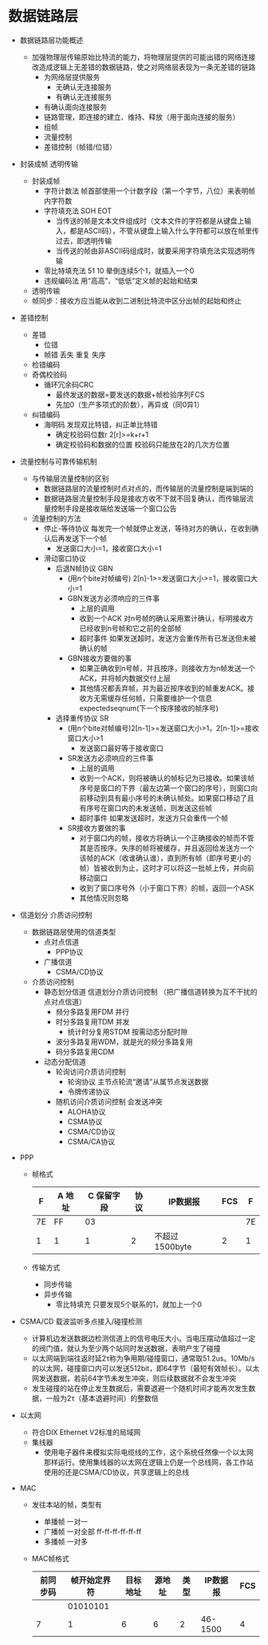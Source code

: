 # 数据链路层

+ 数据链路层功能概述
  + 加强物理层传输原始比特流的能力，将物理层提供的可能出错的网络连接改造成逻辑上无差错的数据链路，使之对网络层表现为一条无差错的链路
    + 为网络层提供服务
      + 无确认无连接服务
      + 有确认无连接服务
    + 有确认面向连接服务
    + 链路管理，即连接的建立、维持、释放（用于面向连接的服务）
    + 组帧
    + 流量控制
    + 差错控制（帧错/位错）
+ 封装成帧 透明传输
  + 封装成帧
    + 字符计数法 帧首部使用一个计数字段（第一个字节，八位）来表明帧内字符数
    + 字符填充法 SOH EOT
      + 当传送的帧是文本文件组成时（文本文件的字符都是从键盘上输入，都是ASCII码），不管从键盘上输入什么字符都可以放在帧里传过去，即透明传输
      + 当传送的帧由非ASCII码组成时，就要采用字符填充法实现透明传输
    + 零比特填充法 51 10 晕倒连续5个1，就插入一个0
    + 违规编码法 用“高高”、“低低”定义帧的起始和结束
  + 透明传输
  + 帧同步：接收方应当能从收到二进制比特流中区分出帧的起始和终止
+ 差错控制
  + 差错
    + 位错
    + 帧错 丢失 重复 失序
  + 检错编码
  + 奇偶校验码
    + 循环冗余码CRC
      + 最终发送的数据=要发送的数据+帧检验序列FCS
      + 先加0（生产多项式的阶数），再异或（同0异1）
  + 纠错编码
    + 海明码 发现双比特错，纠正单比特错
      + 确定校验码位数r  2[r]>=k+r+1
      + 确定校验码和数据的位置 校验码只能放在2的几次方位置

+ 流量控制与可靠传输机制
  + 与传输层流量控制的区别
    + 数据链路层的流量控制时点对点的，而传输层的流量控制是端到端的
    + 数据链路层流量控制手段是接收方收不下就不回复确认，而传输层流量控制手段是接收端给发送端一个窗口公告
  + 流量控制的方法
    + 停止-等待协议 每发完一个帧就停止发送，等待对方的确认，在收到确认后再发送下一个帧
      + 发送窗口大小=1，接收窗口大小=1
    + 滑动窗口协议
      + 后退N帧协议 GBN
        + (用n个bite对帧编号) 2[n]-1>=发送窗口大小>=1，接收窗口大小=1
        + GBN发送方必须响应的三件事
          + 上层的调用
          + 收到一个ACK 对n号帧的确认采用累计确认，标明接收方已经收到n号帧和它之前的全部帧
          + 超时事件 如果发送超时，发送方会重传所有已发送但未被确认的帧
        + GBN接收方要做的事
          + 如果正确收到n号帧，并且按序，则接收方为n帧发送一个ACK，并将帧内数据交付上层
          + 其他情况都丢弃帧，并为最近按序收到的帧重发ACK。接收方无需缓存任何帧，只需要维护一个信息expectedseqnum(下一个按序接收的帧序号)
      + 选择重传协议 SR
        + (用n个bite对帧编号)2[n-1]>=发送窗口大小>1，2[n-1]>=接收窗口大小>1
          + 发送窗口最好等于接收窗口
        + SR发送方必须响应的三件事
          + 上层的调用
          + 收到一个ACK，则将被确认的帧标记为已接收。如果该帧序号是窗口的下界（最左边第一个窗口的序号），则窗口向前移动到具有最小序号的未确认帧处。如果窗口移动了且有序号在窗口内的未发送帧，则发送这些帧
          + 超时事件 如果发送超时，发送方只会重传一个帧
        + SR接收方要做的事
          + 对于窗口内的帧，接收方将确认一个正确接收的帧而不管其是否按序。失序的帧将被缓存，并且返回给发送方一个该帧的ACK（收谁确认谁），直到所有帧（即序号更小的帧）皆被收到为止，这时才可以将这一批帧上传，并向前移动窗口
          + 收到了窗口序号外（小于窗口下界）的帧，返回一个ASK
          + 其他情况则忽略

+ 信道划分 介质访问控制
  + 数据链路层使用的信道类型
    + 点对点信道
      + PPP协议
    + 广播信道
      + CSMA/CD协议
  + 介质访问控制
    + 静态划分信道 信道划分介质访问控制 （把广播信道转换为互不干扰的点对点信道）
      + 频分多路复用FDM 并行
      + 时分多路复用TDM 并发
        + 统计时分复用STDM 按需动态分配时隙
      + 波分多路复用WDM，就是光的频分多路复用
      + 码分多路复用CDM
    + 动态分配信道
      + 轮询访问介质访问控制
        + 轮询协议 主节点轮流“邀请”从属节点发送数据
        + 令牌传递协议
      + 随机访问介质访问控制 会发送冲突
        + ALOHA协议
        + CSMA协议
        + CSMA/CD协议
        + CSMA/CA协议





+ PPP

  + 帧格式

    | F    | A 地址 | C 保留字段 | 协议 | IP数据报       | FCS  | F    |
    | ---- | ------ | ---------- | ---- | -------------- | ---- | ---- |
    | 7E   | FF     | 03         |      |                |      | 7E   |
    | 1    | 1      | 1          | 2    | 不超过1500byte | 2    | 1    |

  + 传输方式

    + 同步传输
    + 异步传输
      + 零比特填充 只要发现5个联系的1，就加上一个0

+ CSMA/CD 载波监听多点接入/碰撞检测

  + 计算机边发送数据边检测信道上的信号电压大小。当电压摆动值超过一定的阀门值，就认为至少两个站同时发送数据，表明产生了碰撞
  + 以太网端到端往返时延2τ称为争用期/碰撞窗口，通常取51.2us。10Mb/s的以太网，碰撞窗口内可以发送512bit，即64字节（最短有效帧长）。以太网发送数据，若前64字节未发生冲突，则后续数据就不会发生冲突
  + 发生碰撞的站在停止发生数据后，需要退避一个随机时间才能再次发生数据，一般为2τ（基本退避时间）的整数倍

+ 以太网
  + 符合DIX Ethernet V2标准的局域网
  + 集线器
    + 使用电子器件来模拟实际电缆线的工作，这个系统任然像一个以太网那样运行。使用集线器的以太网在逻辑上仍是一个总线网，各工作站使用的还是CSMA/CD协议，共享逻辑上的总线

+ MAC

  + 发往本站的帧，类型有

    + 单播帧 一对一
    + 广播帧 一对全部 ff-ff-ff-ff-ff-ff
    + 多播帧 一对多

  + MAC帧格式

    | 前同步码 | 帧开始定界符 | 目标地址 | 源地址 | 类型 | IP数据报 | FCS  |
    | -------- | ------------ | -------- | ------ | ---- | -------- | ---- |
    |          | 01010101     |          |        |      |          |      |
    | 7        | 1            | 6        | 6      | 2    | 46-1500  | 4    |